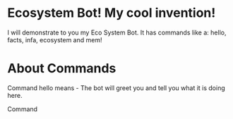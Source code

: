 # Ecosystem Bot! My cool invention!

I will demonstrate to you my Eco System Bot.
It has commands like a:
hello, facts, infa, ecosystem and mem!

# About Commands

Command hello means - The bot will greet you and tell you what it is doing here.

Command
